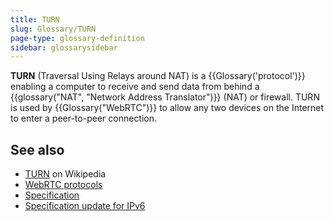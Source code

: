 ```yaml
---
title: TURN
slug: Glossary/TURN
page-type: glossary-definition
sidebar: glossarysidebar
---
```



**TURN** (Traversal Using Relays around NAT) is a {{Glossary('protocol')}} enabling a computer to receive and send data from behind a {{glossary("NAT", "Network Address Translator")}} (NAT) or firewall. TURN is used by {{Glossary("WebRTC")}} to allow any two devices on the Internet to enter a peer-to-peer connection.

## See also

- [TURN](https://en.wikipedia.org/wiki/TURN) on Wikipedia
- [WebRTC protocols](/en-US/docs/Web/API/WebRTC_API/Protocols)
- [Specification](https://datatracker.ietf.org/doc/html/rfc5766)
- [Specification update for IPv6](https://datatracker.ietf.org/doc/html/rfc6156.txt)

